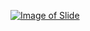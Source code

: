 [![Image of Slide](http://image.slidesharecdn.com/graphics-160331210312/95/unit-11-graphics-1-638.jpg?cb=1459458298)](http://www.slideshare.net/AshimLamichhane/unit-11-graphics)
